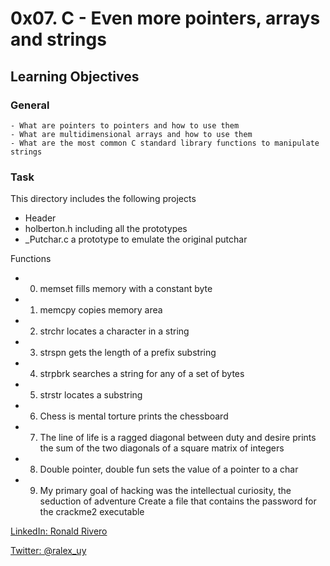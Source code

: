 # 0x07. C - Even more pointers, arrays and strings
## Learning Objectives
### General
```
- What are pointers to pointers and how to use them
- What are multidimensional arrays and how to use them
- What are the most common C standard library functions to manipulate strings
```

### Task

This directory includes the following projects

- Header
 - holberton.h including all the prototypes
- _Putchar.c a prototype to emulate the original putchar

Functions

- 0. memset
 fills memory with a constant byte
- 1. memcpy
 copies memory area
- 2. strchr
 locates a character in a string
- 3. strspn 
  gets the length of a prefix substring
- 4. strpbrk 
  searches a string for any of a set of bytes
- 5. strstr 
 locates a substring
- 6. Chess is mental torture 
 prints the chessboard
- 7. The line of life is a ragged diagonal between duty and desire 
 prints the sum of the two diagonals of a square matrix of integers
- 8. Double pointer, double fun 
 sets the value of a pointer to a char
- 9. My primary goal of hacking was the intellectual curiosity, the seduction of adventure 
 Create a file that contains the password for the crackme2 executable

 [LinkedIn: Ronald Rivero](https://www.linkedin.com/in/ronald-rivero/)

[Twitter: @ralex_uy](https://twitter.com/ralex_uy)


